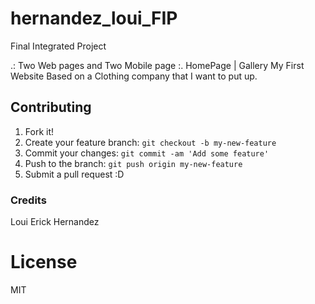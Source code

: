 # hernandez_loui_FIP

Final Integrated Project

.: Two Web pages and Two Mobile page :.
        HomePage | Gallery
My First Website Based on a Clothing company that I want to put up.

## Contributing

1. Fork it!
2. Create your feature branch: `git checkout -b my-new-feature`
3. Commit your changes: `git commit -am 'Add some feature'`
4. Push to the branch: `git push origin my-new-feature`
5. Submit a pull request :D

### Credits

Loui Erick Hernandez

# License

MIT